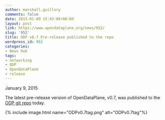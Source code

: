 ```yaml
---
author: marshall.guillory
comments: false
date: 2015-01-09 15:43:06+00:00
layout: post
link: https://www.opendataplane.org/news/952/
slug: '952'
title: ODP v0.7 Pre-release published to the repo
wordpress_id: 952
categories:
- News Hub
tags:
- networking
- ODP
- OpenDataPlane
- release
---
```


January 9, 2015

The latest pre-release version of OpenDataPlane, v0.7, was published to the [ODP git repo](https://git.linaro.org/lng/odp.git/commit/6fe556e182d8cb1d75cc982c56cb6003ebdb8f31) today.

{% include image.html name="ODPv0.7tag.png" alt="ODPv0.7tag"%}
